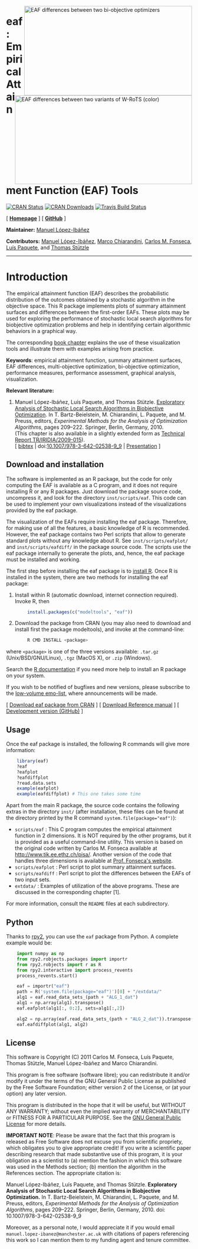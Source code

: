 <img src="http://lopez-ibanez.eu/img/ALG_1_dat-ALG_2_dat.png" width="455" height="242" alt= "EAF
   differences between two bi-objective optimizers" title= "EAF differences
   between two bi-objective optimizers" style= "border:0; align:right; float:right;"/>
<img src="http://lopez-ibanez.eu/img/eafdiff-color.png" width="480"
   height="240" alt="EAF differences between two variants of W-RoTS (color)"
   title="EAF differences between two variants of W-RoTS (color)"
   style="border:0; align:right; float:right; clear:right"/>
   
**eaf**: Empirical Attainment Function (EAF) Tools
================================================================

[![CRAN Status](https://www.r-pkg.org/badges/version-last-release/eaf)](https://cran.r-project.org/package=eaf) [![CRAN Downloads](https://cranlogs.r-pkg.org/badges/grand-total/eaf)](https://CRAN.R-project.org/package=eaf) [![Travis Build
Status](https://travis-ci.org/MLopez-Ibanez/eaf.svg?branch=master)](https://travis-ci.org/MLopez-Ibanez/eaf)

[ [**Homepage**](http://lopez-ibanez.eu/eaftools) ] [ [**GitHub**](https://github.com/MLopez-Ibanez/eaf) ]

**Maintainer:** [Manuel López-Ibáñez](http://lopez-ibanez.eu)

**Contributors:**
    [Manuel López-Ibáñez](http://lopez-ibanez.eu),
    [Marco Chiarandini](http://www.imada.sdu.dk/~marco),
    [Carlos M. Fonseca](http://eden.dei.uc.pt/~cmfonsec),
    [Luís Paquete](http://eden.dei.uc.pt/~paquete), and
    [Thomas Stützle](http://iridia.ulb.ac.be/~stuetzle)
    
---------------------------------------

Introduction
============

The empirical attainment function (EAF) describes the probabilistic
distribution of the outcomes obtained by a stochastic algorithm in the
objective space. This R package implements plots of summary attainment surfaces
and differences between the first-order EAFs. These plots may be used for
exploring the performance of stochastic local search algorithms for biobjective
optimization problems and help in identifying certain algorithmic behaviors in
a graphical way.

The corresponding
[book chapter](http://lopez-ibanez.eu/eaftools.html#LopPaqStu09emaa) explains
the use of these visualization tools and illustrate them with examples arising
from practice.

**Keywords**: empirical attainment function, summary attainment surfaces, EAF
differences, multi-objective optimization, bi-objective optimization,
performance measures, performance assessment, graphical analysis,
visualization.

**Relevant literature:**

 1. Manuel López-Ibáñez, Luís Paquete, and Thomas Stützle. [Exploratory Analysis of Stochastic Local Search Algorithms in Biobjective Optimization](http://dx.doi.org/10.1007/978-3-642-02538-9_9). In T. Bartz-Beielstein, M. Chiarandini, L. Paquete, and M. Preuss, editors, *Experimental Methods for the Analysis of Optimization Algorithms*, pages 209–222. Springer, Berlin, Germany, 2010.<br>
    (This chapter is also available in a slightly extended form as [Technical Report TR/IRIDIA/2009-015](http://iridia.ulb.ac.be/IridiaTrSeries/IridiaTr2009-015r001.pdf)).<br>
    [ [bibtex](http://lopez-ibanez.eu/LopezIbanez_bib.html#LopPaqStu09emaa) |
    doi:[10.1007/978-3-642-02538-9_9](http://dx.doi.org/10.1007/978-3-642-02538-9_9)
    | [Presentation](http://lopez-ibanez.eu/doc/gecco2010moworkshop.pdf) ]


Download and installation
-------------------------

The software is implemented as an R package, but the code for only computing the EAF is available as a C program, and it does not require installing R or any R packages. Just download the package source code, uncompress it, and look for the directory `inst/scripts/eaf`. This code can be used to implement your own visualizations instead of the visualizations provided by the eaf package.

The visualization of the EAFs require installing the eaf package. Therefore, for making use of all the features, a basic knowledge of R is recommended. However, the eaf package contains two Perl scripts that allow to generate standard plots without any knowledge about R. See `inst/scripts/eafplot/` and `inst/scripts/eafdiff/` in the package source code. The scripts use the eaf package internally to generate the plots, and, hence, the eaf package must be installed and working.

The first step before installing the eaf package is to [install R](https://cran.r-project.org/). Once R is installed in the system, there are two methods for installing the eaf package:

 1. Install within R (automatic download, internet connection required). Invoke
    R, then
```r
        install.packages(c("modeltools", "eaf"))
```
 2. Download the package from CRAN (you may also need to download and install first the package modeltools), and invoke at the command-line:
```bash
        R CMD INSTALL <package>
```
where `<package>` is one of the three versions available: `.tar.gz` (Unix/BSD/GNU/Linux), `.tgz` (MacOS X), or `.zip` (Windows).

Search the [R documentation](https://cran.r-project.org/faqs.html) if you need more help to install an R package on your system.

If you wish to be notified of bugfixes and new versions, please subscribe to the [low-volume emo-list](https://lists.dei.uc.pt/mailman/listinfo/emo-list), where announcements will be made.

[ [Download eaf package from CRAN](https://cran.r-project.org/package=eaf) ]
[ [Download Reference manual](https://cran.r-project.org/package=eaf/eaf.pdf) ]
[ [Development version (GitHub)](https://github.com/MLopez-Ibanez/eaf) ]


Usage
-----

Once the eaf package is installed, the following R commands will give more information:
```r
    library(eaf)
    ?eaf
    ?eafplot
    ?eafdiffplot
    ?read.data.sets
    example(eafplot)
    example(eafdiffplot) # This one takes some time
```

Apart from the main R package, the source code contains the following extras in
the directory `inst/` (after installation, these files can be found at the
directory printed by the R command `system.file(package="eaf")`):

 * `scripts/eaf` : This C program computes the empirical attainment function in 2 dimensions. It is NOT required by the other programs, but it is provided as a useful command-line utility. This version is based on the original code written by Carlos M. Fonseca available at http://www.tik.ee.ethz.ch/pisa/. Another version of the code that handles three dimensions is available at [Prof. Fonseca's website](http://eden.dei.uc.pt/~cmfonsec/software.html#aft).
 * `scripts/eafplot` : Perl script to plot summary attainment surfaces.
 * `scripts/eafdiff` : Perl script to plot the differences between the EAFs of two input sets.
 * `extdata/` : Examples of utilization of the above programs. These are discussed in the corresponding chapter [1].

For more information, consult the `README` files at each subdirectory.


Python
------

Thanks to [rpy2](https://rpy2.github.io/doc/latest/html/index.html), you can
use the `eaf` package from Python. A complete example would be:

```python
    import numpy as np
    from rpy2.robjects.packages import importr
    from rpy2.robjects import r as R
    from rpy2.interactive import process_revents
    process_revents.start()

    eaf = importr("eaf")
    path = R('system.file(package="eaf")')[0] + "/extdata/"
    alg1 = eaf.read_data_sets_(path + "ALG_1_dat")
    alg1 = np.array(alg1).transpose()
    eaf.eafplot(alg1[:, 0:2], sets=alg1[:,2])

    alg2 = np.array(eaf.read_data_sets_(path + "ALG_2_dat")).transpose()
    eaf.eafdiffplot(alg1, alg2)
```

License
--------

This software is Copyright (C) 2011 Carlos M. Fonseca, Luís Paquete, Thomas
Stützle, Manuel López-Ibáñez and Marco Chiarandini.

This program is free software (software libre); you can redistribute it and/or
modify it under the terms of the GNU General Public License as published by the
Free Software Foundation; either version 2 of the License, or (at your option)
any later version.

This program is distributed in the hope that it will be useful, but WITHOUT ANY
WARRANTY; without even the implied warranty of MERCHANTABILITY or FITNESS FOR A
PARTICULAR PURPOSE. See the [GNU General Public License](http://www.gnu.org/licenses/gpl.html) for more details.

**IMPORTANT NOTE**: Please be aware that the fact that this program is released
as Free Software does not excuse you from scientific propriety, which obligates
you to give appropriate credit! If you write a scientific paper describing
research that made substantive use of this program, it is your obligation as a
scientist to (a) mention the fashion in which this software was used in the
Methods section; (b) mention the algorithm in the References section. The
appropriate citation is:

  Manuel López-Ibáñez, Luís Paquete, and Thomas Stützle. **Exploratory Analysis
  of Stochastic Local Search Algorithms in Biobjective Optimization.** In
  T. Bartz-Beielstein, M. Chiarandini, L. Paquete, and M. Preuss, editors,
  *Experimental Methods for the Analysis of Optimization Algorithms*, pages
  209–222. Springer, Berlin, Germany, 2010.  doi: 10.1007/978-3-642-02538-9_9

Moreover, as a personal note, I would appreciate it if you would email
`manuel.lopez-ibanez@manchester.ac.uk` with citations of papers referencing
this work so I can mention them to my funding agent and tenure committee.
